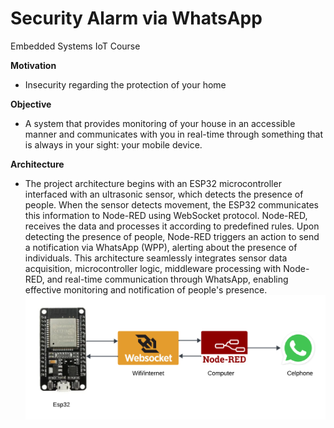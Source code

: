 
# Security Alarm via WhatsApp
Embedded Systems IoT Course

**Motivation**

- Insecurity regarding the protection of your home

**Objective**

- A system that provides monitoring of your house in an accessible manner and communicates with you in real-time through something that is always in your sight: your mobile device.

**Architecture**
- The project architecture begins with an ESP32 microcontroller interfaced with an ultrasonic sensor, which detects the presence of people. When the sensor detects movement, the ESP32 communicates this information to Node-RED using WebSocket protocol. Node-RED, receives the data and processes it according to predefined rules. Upon detecting the presence of people, Node-RED triggers an action to send a notification via WhatsApp (WPP), alerting about the presence of individuals. This architecture seamlessly integrates sensor data acquisition, microcontroller logic, middleware processing with Node-RED, and real-time communication through WhatsApp, enabling effective monitoring and notification of people's presence.
 ![architecture](https://github.com/ma-river/IOT2024/blob/main/Images/Architecture.png)
